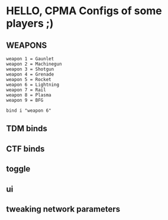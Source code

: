 # HELLO, CPMA Configs of some players ;)

## WEAPONS

```
weapon 1 = Gaunlet
weapon 2 = Machinegun
weapon 3 = Shotgun
weapon 4 = Grenade
weapon 5 = Rocket
weapon 6 = Lightning
weapon 7 = Rail
weapon 8 = Plasma
weapon 9 = BFG

bind i "weapon 6"
```

## TDM binds

## CTF binds

## toggle

## ui

## tweaking network parameters

